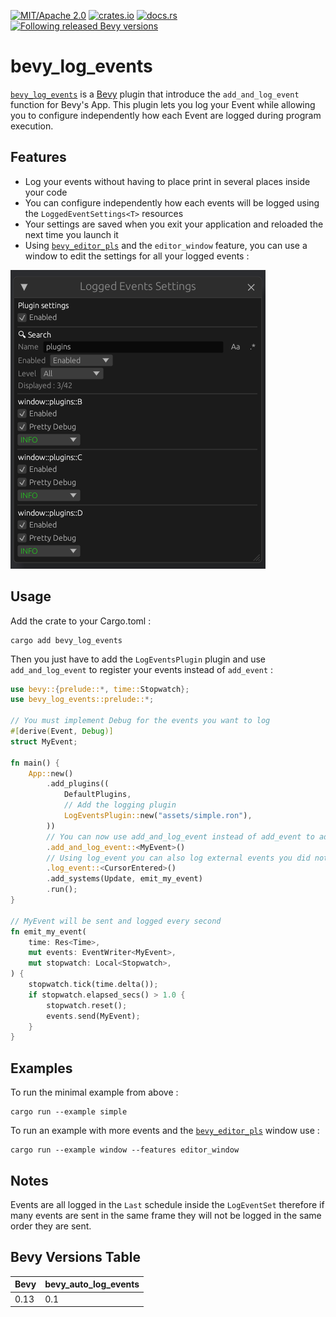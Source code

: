 [![MIT/Apache 2.0](https://img.shields.io/badge/license-MIT%2FApache-blue.svg)](https://github.com/YellowWaitt/bevy_log_events#license)
[![crates.io](https://img.shields.io/crates/v/bevy_log_events)](https://crates.io/crates/bevy_log_events)
[![docs.rs](https://docs.rs/bevy_log_events/badge.svg)](https://docs.rs/bevy_log_events)
[![Following released Bevy versions](https://img.shields.io/badge/Bevy%20tracking-released%20version-lightblue)](https://bevyengine.org/learn/quick-start/plugin-development/#main-branch-tracking)


# bevy_log_events

[`bevy_log_events`](https://github.com/YellowWaitt/bevy_log_events) is a [Bevy](https://bevyengine.org/) plugin that introduce the `add_and_log_event` function for Bevy's App. This plugin lets you log your Event while allowing you to configure independently how each Event are logged during program execution.

## Features

- Log your events without having to place print in several places inside your code
- You can configure independently how each events will be logged using the `LoggedEventSettings<T>` resources
- Your settings are saved when you exit your application and reloaded the next time you launch it
- Using [`bevy_editor_pls`](https://github.com/jakobhellermann/bevy_editor_pls) and the `editor_window` feature, you can use a window to edit the settings for all your logged events :

![](assets/editor_window.png)

## Usage

Add the crate to your Cargo.toml :
```
cargo add bevy_log_events
```

Then  you just have to add the `LogEventsPlugin` plugin and use `add_and_log_event` to register your events instead of `add_event` :
```rust
use bevy::{prelude::*, time::Stopwatch};
use bevy_log_events::prelude::*;

// You must implement Debug for the events you want to log
#[derive(Event, Debug)]
struct MyEvent;

fn main() {
    App::new()
        .add_plugins((
            DefaultPlugins,
            // Add the logging plugin
            LogEventsPlugin::new("assets/simple.ron"),
        ))
        // You can now use add_and_log_event instead of add_event to add and log your events
        .add_and_log_event::<MyEvent>()
        // Using log_event you can also log external events you did not add yourself
        .log_event::<CursorEntered>()
        .add_systems(Update, emit_my_event)
        .run();
}

// MyEvent will be sent and logged every second
fn emit_my_event(
    time: Res<Time>,
    mut events: EventWriter<MyEvent>,
    mut stopwatch: Local<Stopwatch>,
) {
    stopwatch.tick(time.delta());
    if stopwatch.elapsed_secs() > 1.0 {
        stopwatch.reset();
        events.send(MyEvent);
    }
}

```

## Examples

To run the minimal example from above :
```
cargo run --example simple
```

To run an example with more events and the [`bevy_editor_pls`](https://github.com/jakobhellermann/bevy_editor_pls) window use :
```
cargo run --example window --features editor_window
```

## Notes

Events are all logged in the `Last` schedule inside the `LogEventSet` therefore if many events are sent in the same frame they will not be logged in the same order they are sent.

## Bevy Versions Table

| Bevy | bevy_auto_log_events |
| ---- | -------------------- |
| 0.13 | 0.1                  |
